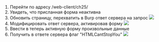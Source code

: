 1) Перейти по адресу /web-client/ch25/
2) Увидеть, что присланная форма неактивна
3) Обновить страницу, перехватить в Burp ответ сервера на запрос
![](screen1.png)
4) Модифицировать ответ сервера, активировав форму
![](screen2.png)
5) Ввести в теперь активную форму произвольные данные
6) Получить в ответе сервера флаг "HTMLCantStopYou"
![](screen3.png)